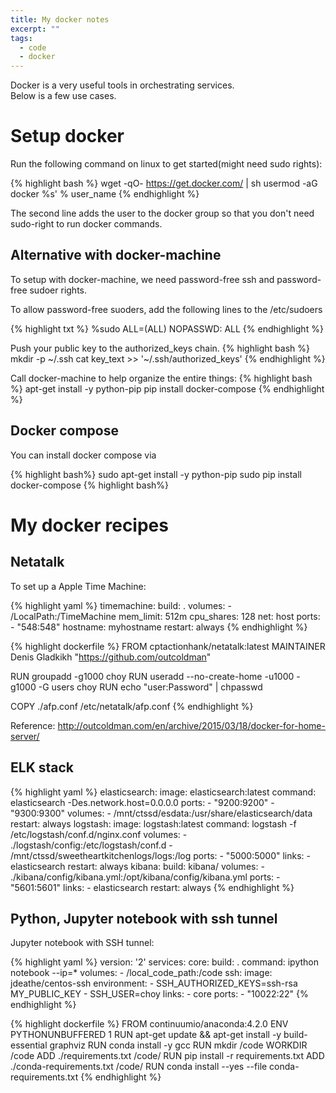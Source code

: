```yaml
---
title: My docker notes
excerpt: ""
tags:
  - code
  - docker
---
```


Docker is a very useful tools in orchestrating services.  
Below is a few use cases.

# Setup docker

Run the following command on linux to get started(might need sudo rights):

{% highlight bash %}
wget -qO- https://get.docker.com/ | sh
usermod -aG docker %s' % user_name
{% endhighlight %}

The second line adds the user to the docker group so that you don't
need sudo-right to run docker commands.

## Alternative with docker-machine

To setup with docker-machine, we need password-free ssh and password-free sudoer rights.

To allow password-free suoders, add the following lines to the /etc/sudoers

{% highlight txt %}
%sudo ALL=(ALL) NOPASSWD: ALL
{% endhighlight %}

Push your public key to the authorized_keys chain.
{% highlight bash %}
mkdir -p ~/.ssh
cat key_text >> '~/.ssh/authorized_keys' 
{% endhighlight %}

Call docker-machine to help organize the entire things:
{% highlight bash %}
apt-get install -y python-pip
pip install docker-compose
{% endhighlight %}


## Docker compose
You can install docker compose via 

{% highlight bash%}
sudo apt-get install -y python-pip
sudo pip install docker-compose
{% highlight bash%}



# My docker recipes



## Netatalk
To set up a Apple Time Machine:

{% highlight yaml %}
timemachine:
    build: .
    volumes:
        - /LocalPath:/TimeMachine
    mem_limit: 512m
    cpu_shares: 128
    net: host
    ports:
     - "548:548"
    hostname: myhostname
    restart: always
{% endhighlight %}

{% highlight dockerfile %}
FROM cptactionhank/netatalk:latest
MAINTAINER Denis Gladkikh "https://github.com/outcoldman"

RUN groupadd -g1000 choy
RUN useradd --no-create-home -u1000 -g1000 -G users choy
RUN echo "user:Password" | chpasswd

COPY ./afp.conf /etc/netatalk/afp.conf
{% endhighlight %}

Reference: http://outcoldman.com/en/archive/2015/03/18/docker-for-home-server/


## ELK stack

{% highlight yaml %}
elasticsearch:
  image: elasticsearch:latest
  command: elasticsearch -Des.network.host=0.0.0.0
  ports:
    - "9200:9200"
    - "9300:9300"
  volumes:
    - /mnt/ctssd/esdata:/usr/share/elasticsearch/data
  restart: always
logstash:
  image: logstash:latest
  command: logstash -f /etc/logstash/conf.d/nginx.conf
  volumes:
    - ./logstash/config:/etc/logstash/conf.d
    - /mnt/ctssd/sweetheartkitchenlogs/logs:/log
  ports:
    - "5000:5000"
  links:
    - elasticsearch
  restart: always
kibana:
  build: kibana/
  volumes:
    - ./kibana/config/kibana.yml:/opt/kibana/config/kibana.yml
  ports:
    - "5601:5601"
  links:
    - elasticsearch
  restart: always
{% endhighlight %}


## Python, Jupyter notebook with ssh tunnel

Jupyter notebook with SSH tunnel:

{% highlight yaml %}
version: '2'
services:
  core:
   build: .
   command: ipython notebook --ip=*
   volumes:
     - /local_code_path:/code
  ssh:
   image: jdeathe/centos-ssh
   environment:
     - SSH_AUTHORIZED_KEYS=ssh-rsa MY_PUBLIC_KEY
     - SSH_USER=choy
   links:
     - core
   ports:
     - "10022:22"
{% endhighlight %}

{% highlight dockerfile %}
 FROM continuumio/anaconda:4.2.0
 ENV PYTHONUNBUFFERED 1
 RUN apt-get update && apt-get install -y build-essential graphviz
 RUN conda install -y gcc
 RUN mkdir /code
 WORKDIR /code
 ADD ./requirements.txt /code/
 RUN pip install -r requirements.txt
 ADD ./conda-requirements.txt /code/
 RUN conda install --yes --file conda-requirements.txt
{% endhighlight %}
